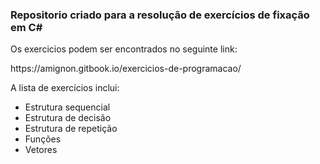 <h3>Repositorio criado para a resolução de exercícios de fixação em C#</h3>

<p>Os exercicios podem ser encontrados no seguinte link:</p>
<p> https://amignon.gitbook.io/exercicios-de-programacao/ </p>

<p>A lista de exercícios inclui:</p>
<ul>
    <li>Estrutura sequencial </li>
    <li>Estrutura de decisão </li>
    <li>Estrutura de repetição</li>
    <li>Funções</li>
    <li>Vetores</li>
</ul>
